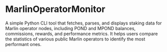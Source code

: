 # MarlinOperatorMonitor
A simple Python CLI tool that fetches, parses, and displays staking data for Marlin operator nodes, including POND and MPOND balances, commissions, rewards, and performance metrics. It helps users compare the statistics of various public Marlin operators to identify the most performant ones.
